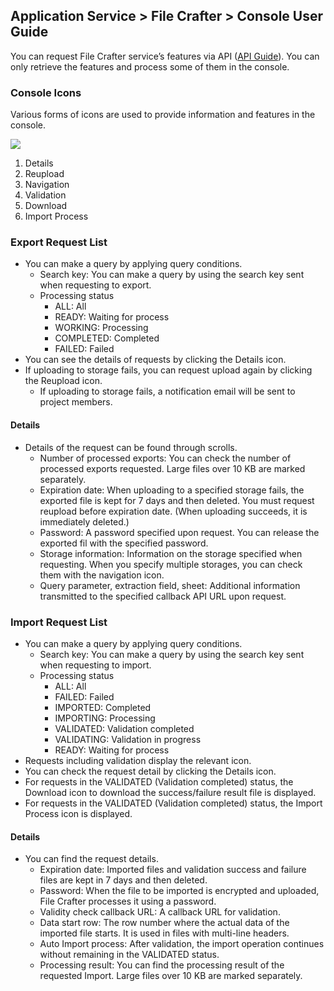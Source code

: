 ## Application Service > File Crafter > Console User Guide

You can request File Crafter service’s features via API ([API Guide](./api-guide.md)). You can only retrieve the features and process some of them in the console.

### Console Icons
Various forms of icons are used to provide information and features in the console.

![](../image/icons.png)

1. Details
2. Reupload
3. Navigation
4. Validation
5. Download
6. Import Process

### Export Request List

- You can make a query by applying query conditions.
    - Search key: You can make a query by using the search key sent when requesting to export.
    - Processing status
        - ALL: All
        - READY: Waiting for process
        - WORKING: Processing
        - COMPLETED: Completed
        - FAILED: Failed
- You can see the details of requests by clicking the Details icon.
- If uploading to storage fails, you can request upload again by clicking the Reupload icon.
    - If uploading to storage fails, a notification email will be sent to project members.

#### Details

- Details of the request can be found through scrolls.
    - Number of processed exports: You can check the number of processed exports requested. Large files over 10 KB are marked separately.
    - Expiration date: When uploading to a specified storage fails, the exported file is kept for 7 days and then deleted. You must request reupload before expiration date. (When uploading succeeds, it is immediately deleted.)
    - Password: A password specified upon request. You can release the exported fil with the specified password.
    - Storage information: Information on the storage specified when requesting. When you specify multiple storages, you can check them with the navigation icon.
    - Query parameter, extraction field, sheet: Additional information transmitted to the specified callback API URL upon request.

### Import Request List

- You can make a query by applying query conditions.
    - Search key: You can make a query by using the search key sent when requesting to import.
    - Processing status
        - ALL: All
        - FAILED: Failed
        - IMPORTED: Completed
        - IMPORTING: Processing
        - VALIDATED: Validation completed
        - VALIDATING: Validation in progress
        - READY: Waiting for process
- Requests including validation display the relevant icon.
- You can check the request detail by clicking the Details icon.
- For requests in the VALIDATED (Validation completed) status, the Download icon to download the success/failure result file is displayed.
- For requests in the VALIDATED (Validation completed) status, the Import Process icon is displayed.

#### Details

- You can find the request details.
    - Expiration date: Imported files and validation success and failure files are kept in 7 days and then deleted.
    - Password: When the file to be imported is encrypted and uploaded, File Crafter processes it using a password.
    - Validity check callback URL: A callback URL for validation.
    - Data start row: The row number where the actual data of the imported file starts. It is used in files with multi-line headers.
    - Auto Import process: After validation, the import operation continues without remaining in the VALIDATED status.
    - Processing result: You can find the processing result of the requested Import. Large files over 10 KB are marked separately.